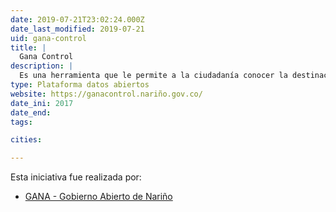 ```yaml
---
date: 2019-07-21T23:02:24.000Z
date_last_modified: 2019-07-21
uid: gana-control
title: |
  Gana Control
description: |
  Es una herramienta que le permite a la ciudadanía conocer la destinación de los recursos publicos del departamento de Nariño en Colombia.
type: Plataforma datos abiertos
website: https://ganacontrol.nariño.gov.co/
date_ini: 2017
date_end: 
tags:

cities: 

---
```


Esta iniciativa fue realizada por:

- [GANA - Gobierno Abierto de Nariño](/organizaciones/gana-nariño)
